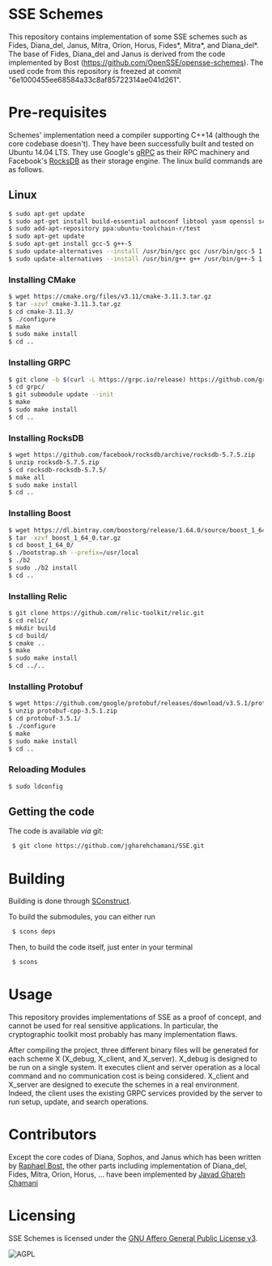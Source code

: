 # SSE Schemes

This repository contains implementation of some SSE schemes such as Fides, Diana_del, Janus, Mitra, Orion, Horus, Fides*, Mitra*, and Diana_del*. The base of Fides, Diana_del and Janus is derived from the code implemented by Bost (https://github.com/OpenSSE/opensse-schemes). The used code from this repository is freezed at commit "6e1000455ee68584a33c8af85722314ae041d261".

# Pre-requisites

Schemes' implementation need a compiler supporting C++14 (although the core codebase doesn't). They have been successfully built and tested on Ubuntu 14.04 LTS.
They use Google's [gRPC](http://grpc.io) as their RPC machinery and Facebook's [RocksDB](http://rocksdb.org) as their storage engine.
The linux build commands are as follows.

## Linux

```sh
$ sudo apt-get update
$ sudo apt-get install build-essential autoconf libtool yasm openssl scons pkg-config libgflags-dev libgtest-dev clang libc++-dev git unzip libgflags-dev libsnappy-dev zlib1g-dev libbz2-dev liblz4-dev  libssl-dev libcrypto++-dev libssl1.0.0 libgmp-dev curl make automake
$ sudo add-apt-repository ppa:ubuntu-toolchain-r/test
$ sudo apt-get update
$ sudo apt-get install gcc-5 g++-5
$ sudo update-alternatives --install /usr/bin/gcc gcc /usr/bin/gcc-5 1
$ sudo update-alternatives --install /usr/bin/g++ g++ /usr/bin/g++-5 1
```

### Installing CMake
```sh
$ wget https://cmake.org/files/v3.11/cmake-3.11.3.tar.gz
$ tar -xzvf cmake-3.11.3.tar.gz
$ cd cmake-3.11.3/
$ ./configure
$ make
$ sudo make install
$ cd ..
```

### Installing GRPC
```sh
$ git clone -b $(curl -L https://grpc.io/release) https://github.com/grpc/grpc
$ cd grpc/
$ git submodule update --init
$ make
$ sudo make install
$ cd ..
```

### Installing RocksDB
```sh
$ wget https://github.com/facebook/rocksdb/archive/rocksdb-5.7.5.zip
$ unzip rocksdb-5.7.5.zip
$ cd rocksdb-rocksdb-5.7.5/
$ make all
$ sudo make install   
$ cd ..
```

### Installing Boost
```sh
$ wget https://dl.bintray.com/boostorg/release/1.64.0/source/boost_1_64_0.tar.gz
$ tar -xzvf boost_1_64_0.tar.gz
$ cd boost_1_64_0/
$ ./bootstrap.sh --prefix=/usr/local
$ ./b2
$ sudo ./b2 install
$ cd ..
```

### Installing Relic
```sh
$ git clone https://github.com/relic-toolkit/relic.git
$ cd relic/
$ mkdir build
$ cd build/
$ cmake ..
$ make
$ sudo make install
$ cd ../..
```

### Installing Protobuf
```sh
$ wget https://github.com/google/protobuf/releases/download/v3.5.1/protobuf-cpp-3.5.1.zip
$ unzip protobuf-cpp-3.5.1.zip
$ cd protobuf-3.5.1/
$ ./configure
$ make
$ sudo make install
$ cd ..
```

### Reloading Modules
```sh
$ sudo ldconfig
```

## Getting the code
The code is available *via* git:

```sh
 $ git clone https://github.com/jgharehchamani/SSE.git
```

# Building

Building is done through [SConstruct](http://www.scons.org). 

To build the submodules, you can either run

```sh
 $ scons deps
```
Then, to build the code itself, just enter in your terminal

```sh
 $ scons 
```

# Usage

This repository provides implementations of SSE as a proof of concept, and cannot be used for real sensitive applications. In particular, the cryptographic toolkit most probably has many implementation flaws.

After compiling the project, three different binary files will be generated for each scheme X (X_debug, X_client, and X_server). X_debug is designed to be run on a single system. It executes client and server operation as a local command and no communication cost is being considered.
X_client and X_server are designed to execute the schemes in a real environment. Indeed, the client uses the existing GRPC services provided by the server to run setup, update, and search operations.

# Contributors

Except the core codes of Diana, Sophos, and Janus which has been written by [Raphael Bost](http://people.irisa.fr/Raphael.Bost/), the other parts including implementation of Diana_del, Fides, Mitra, Orion, Horus, ... have been implemented by [Javad Ghareh Chamani](http://home.cse.ust.hk/~jgc/)

# Licensing

SSE Schemes is licensed under the [GNU Affero General Public License v3](http://www.gnu.org/licenses/agpl.html).

![AGPL](http://www.gnu.org/graphics/agplv3-88x31.png)

